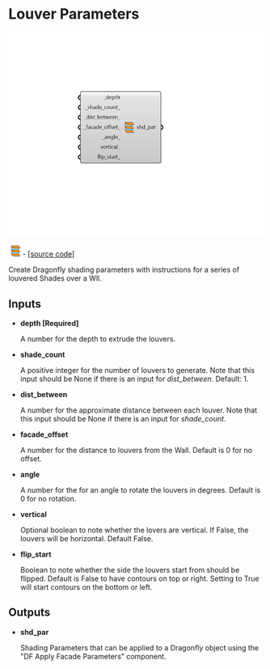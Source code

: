 # Louver Parameters

![](../../.gitbook/assets/Louver_Parameters.png)

![](../../.gitbook/assets/Louver_Parameters%20%281%29.png) - [\[source code\]](https://github.com/ladybug-tools/dragonfly-grasshopper/blob/master/dragonfly_grasshopper/src//DF%20Louver%20Parameters.py)

Create Dragonfly shading parameters with instructions for a series of louvered Shades over a Wll.

## Inputs

* **depth \[Required\]**

  A number for the depth to extrude the louvers. 

* **shade\_count**

  A positive integer for the number of louvers to generate. Note that this input should be None if there is an input for _dist\_between_. Default: 1. 

* **dist\_between**

  A number for the approximate distance between each louver. Note that this input should be None if there is an input for _shade\_count_. 

* **facade\_offset**

  A number for the distance to louvers from the Wall. Default is 0 for no offset. 

* **angle**

  A number for the for an angle to rotate the louvers in degrees. Default is 0 for no rotation. 

* **vertical**

  Optional boolean to note whether the lovers are vertical. If False, the louvers will be horizontal. Default False. 

* **flip\_start**

  Boolean to note whether the side the louvers start from should be flipped. Default is False to have contours on top or right. Setting to True will start contours on the bottom or left. 

## Outputs

* **shd\_par**

  Shading Parameters that can be applied to a Dragonfly object using the "DF Apply Facade Parameters" component. 

